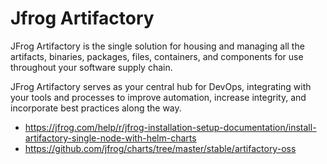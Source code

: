 # Jfrog Artifactory

JFrog Artifactory is the single solution for housing and managing all the artifacts, binaries, packages, files, containers, and components for use throughout your software supply chain.

JFrog Artifactory serves as your central hub for DevOps, integrating with your tools and processes to improve automation, increase integrity, and incorporate best practices along the way.

- https://jfrog.com/help/r/jfrog-installation-setup-documentation/install-artifactory-single-node-with-helm-charts
- https://github.com/jfrog/charts/tree/master/stable/artifactory-oss
